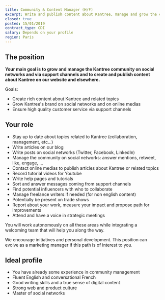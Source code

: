 ```yaml
---
title: Community & Content Manager (H/F)
excerpt: Write and publish content about Kantree, manage and grow the community
closed: true
posted: 15/01/2019
contract_type: CDI
salary: Depends on your profile
region: Paris
---
```

## The position

**Your main goal is to grow and manage the Kantree community on social networks and via support channels and to create and publish content about Kantree on our website and elsewhere.**

Goals:
- Create rich content about Kantree and related topics
- Grow Kantree's brand on social networks and on online medias
- Ensure high quality customer service via support channels

## Your role

- Stay up to date about topics related to Kantree (collaboration, management, etc...)
- Write articles on our blog
- Write posts on social networks (Twitter, Facebook, LinkedIn)
- Manage the community on social networks: answer mentions, retweet, like, engage, ...
- Contact online medias to publish articles about Kantree or related topics
- Record tutorial videos for Youtube
- Write help pages and tutorials
- Sort and answer messages coming from support channels
- Find potential influencers with who to collaborate
- Manage freelance writers if needed (for non english content)
- Potentially be present on trade shows
- Report about your work, measure your impact and propose path for improvements
- Attend and have a voice in strategic meetings

You will work autonomously on all these areas while integrating a welcoming team that will help you along the way.

We encourage initiatives and personal development. This position can evolve as a marketing manager if this path is of interest to you.

## Ideal profile

- You have already some experience in community management
- Fluent English and conversational French
- Good writing skills and a true sense of digital content
- Strong web and product culture
- Master of social networks 

